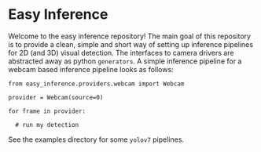 # Easy Inference

Welcome to the easy inference repository! The main goal of this repository is to provide a clean, simple and short way of setting up inference pipelines for 2D (and 3D) visual detection.
The interfaces to camera drivers are abstracted away as python `generators`. A simple inference pipeline for a webcam based inference pipeline looks as follows:

```Python3
from easy_inference.providers.webcam import Webcam

provider = Webcam(source=0)

for frame in provider:

  # run my detection 
```

See the examples directory for some `yolov7` pipelines.

